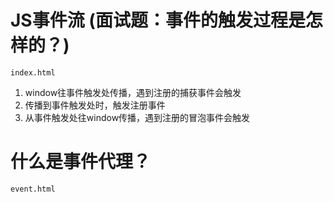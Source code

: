 # JS事件流 (面试题：事件的触发过程是怎样的？)
`index.html`
1. window往事件触发处传播，遇到注册的捕获事件会触发
2. 传播到事件触发处时，触发注册事件
3. 从事件触发处往window传播，遇到注册的冒泡事件会触发

# 什么是事件代理？
`event.html`
